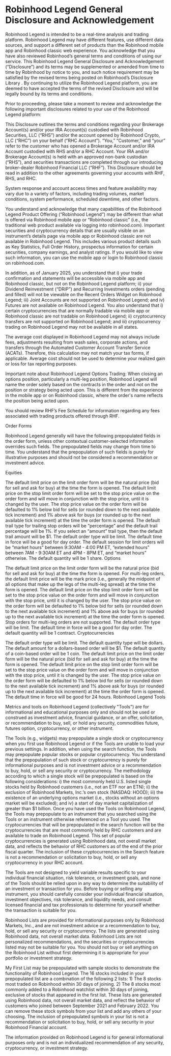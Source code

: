 # Robinhood Legend General Disclosure and Acknowledgement

Robinhood Legend is intended to be a real-time analysis and trading platform. Robinhood Legend may have different features, use different data sources, and support a different set of products than the Robinhood mobile app and Robinhood classic web experience. You acknowledge that you have also reviewed Robinhood’s general 
terms and conditions
 of using our service. This Robinhood Legend General Disclosure and Acknowledgement (“Disclosure”) and its terms may be supplemented or amended from time to time by Robinhood by notice to you, and such notice requirement may be satisfied by the revised terms being posted on Robinhood’s 
Disclosure Library
. By continuing to utilize the Robinhood Legend platform, you are deemed to have accepted the terms of the revised Disclosure and will be legally bound by its terms and conditions.

Prior to proceeding, please take a moment to review and acknowledge the following important disclosures related to your use of the Robinhood Legend platform:

This Disclosure outlines the terms and conditions regarding your Brokerage Account(s) and/or your IRA Account(s) custodied with Robinhood Securities, LLC (“RHS”) and/or the account opened by Robinhood Crypto, LLC (“RHC”) on your behalf (“RHC Account”). “You,” “Customer,” and “your” refer to the customer who has opened a Brokerage Account and/or IRA Account custodied with RHS and/or a RHC Account. Your IRA and/or Brokerage Account(s) is held with an approved non-bank custodian (“RHS”), and securities transactions are completed through our introducing broker-dealer Robinhood Financial LLC (“RHF”). This Disclosure should be read in addition to the other agreements governing your accounts with RHF, RHS, and RHC.

System response and account access times and feature availability may vary due to a variety of factors, including trading volumes, market conditions, system performance, scheduled downtime, and other factors.

You understand and acknowledge that many capabilities of the Robinhood Legend Product Offering (“Robinhood Legend”) may be different than what is offered via Robinhood mobile app or “Robinhood classic” (i.e., the traditional web product available via logging into robinhood.com). Important securities and cryptocurrency details that are usually visible on an instrument’s details page via mobile app or Robinhood classic are not available in Robinhood Legend. This includes various product details such as Key Statistics, Full Order History, prospectus information for certain securities, company earnings, and analyst ratings. If you would like to view such information, you can use the mobile app or login to Robinhood classic on robinhood.com.

In addition, as of January 2025, you understand that i) your trade confirmation and statements will be accessible via mobile app and Robinhood classic, but not on the Robinhood Legend platform; ii) your Dividend Reinvestment (“DRIP”) and Recurring Investments orders (pending and filled) will not be viewable on the Recent Orders Widget on Robinhood Legend; iii) Joint Accounts are not supported on Robinhood Legend; and iv) Futures are not available on Robinhood Legend. You also understand that i) certain cryptocurrencies that are normally tradable via mobile app or Robinhood classic are not tradable on Robinhood Legend; ii) cryptocurrency transfers are not supported on Robinhood Legend; and iii) cryptocurrency trading on Robinhood Legend may not be available in all states.

The average cost displayed in Robinhood Legend may not always include fees, adjustments resulting from wash sales, corporate actions, and transfers through the Automated Customer Account Transfer Service (ACATs). Therefore, this calculation may not match your tax forms, if applicable. Average cost should not be used to determine your realized gain or loss for tax reporting purposes.

Important note about Robinhood Legend Options Trading: When closing an options position, particularly a multi-leg position, Robinhood Legend will name the order solely based on the contracts in the order and not on the position or strategy being acted upon. This is different from the experience in the mobile app or on Robinhood classic, where the order's name reflects the position being acted upon.

You should review RHF’s Fee Schedule for information regarding any fees associated with trading products offered through RHF.

Order Forms

Robinhood Legend generally will have the following prepopulated fields in the order form, unless other contextual customer-selected information overrides such fields. The prepopulated fields may change from time to time. You understand that the prepopulation of such fields is purely for illustrative purposes and should not be considered a recommendation or investment advice.

Equities

The default limit price on the limit order form will be the natural price (bid for sell and ask for buy) at the time the form is opened.
The default limit price on the stop limit order form will be set to the stop price value on the order form and will move in conjunction with the stop price, until it is changed by the user. The stop price value on the order form will be defaulted to 1% below bid for sells (or rounded down to the next available tick increment) and 1% above ask for buys (or rounded up to the next available tick increment) at the time the order form is opened.
The default trail type for trailing stop orders will be “percentage” and the default trail percentage will be 1%. If you select an “amount” trail type, then the default trail amount will be $1.
The default order type will be limit.
The default time in force will be a good for day order.
The default session for limit orders will be “market hours” between 9:30AM - 4:00 PM ET, “extended hours” between 7AM - 9:30AM ET and 4PM - 8PM ET, and “market hours” otherwise.
The default quantity will be 1 share.
Options

The default limit price on the limit order form will be the natural price (bid for sell and ask for buy) at the time the form is opened. For multi-leg orders, the default limit price will be the mark price (i.e., generally the midpoint of all options that make up the legs of the multi-leg spread) at the time the form is opened.
The default limit price on the stop limit order form will be set to the stop price value on the order form and will move in conjunction with the stop price, until it is changed by the user. The stop price value on the order form will be defaulted to 1% below bid for sells (or rounded down to the next available tick increment) and 1% above ask for buys (or rounded up to the next available tick increment) at the time the order form is opened. Stop orders for multi-leg orders are not supported.
The default order type will be limit.
The default time in force will be a good for day order.
The default quantity will be 1 contract.
Cryptocurrencies

The default order type will be limit.
The default quantity type will be dollars.
The default amount for a dollars-based order will be $1.
The default quantity of a coin-based order will be 1 coin.
The default limit price on the limit order form will be the natural price (bid for sell and ask for buy) at the time the form is opened.
The default limit price on the stop limit order form will be set to the stop price value on the order form and will move in conjunction with the stop price, until it is changed by the user. The stop price value on the order form will be defaulted to 1% below bid for sells (or rounded down to the next available tick increment) and 1% above ask for buys (or rounded up to the next available tick increment) at the time the order form is opened.
The default time in force will be good for 24 hours.
Robinhood Legend Tools

Metrics and tools on Robinhood Legend (collectively "Tools") are for informational and educational purposes only and should not be used or construed as investment advice, financial guidance, or an offer, solicitation, or recommendation to buy, sell, or hold any security, commodities future, futures option, cryptocurrency, or other instrument.

The Tools (e.g., widgets) may prepopulate a single stock or cryptocurrency when you first use Robinhood Legend or if the Tools are unable to load your previous settings. In addition, when using the search function, the Tools may prepopulate popular stocks or popular cryptocurrency. You understand that the prepopulation of such stock or cryptocurrency is purely for informational purposes and is not investment advice or a recommendation to buy, hold, or sell any security or cryptocurrency. The methodology according to which a single stock will be prepopulated is based on the following considerations: i) the most commonly held U.S. listed single stocks held by Robinhood customers (i.e., not an ETF nor an ETN); ii) the exclusion of Robinhood Markets, Inc.’s own stock (NASDAQ: HOOD); iii) the existence of an underlying options market (i.e., stocks without an options market will be excluded); and iv) a start of day market capitalization of greater than $1 billion. Once you have used the Tools on Robinhood Legend, the Tools may prepopulate to an instrument that you searched using the Tools or an instrument otherwise referenced on a Tool you used. The cryptocurrencies that will be prepopulated in the search function will be the cryptocurrencies that are most commonly held by RHC customers and are available to trade on Robinhood Legend. This set of popular cryptocurrencies is generated using Robinhood data, not overall market data, and reflects the behavior of RHC customers as of the end of the prior fiscal quarter. The inclusion of these cryptocurrencies in the Search feature is not a recommendation or solicitation to buy, hold, or sell any cryptocurrency in your RHC account.

The Tools are not designed to yield variable results specific to your individual financial situation, risk tolerance, or investment goals, and none of the Tools should be relied upon in any way to determine the suitability of an investment or transaction for you. Before buying or selling any instrument, you should carefully consider your individual financial situation, investment objectives, risk tolerance, and liquidity needs, and consult licensed financial and tax professionals to determine for yourself whether the transaction is suitable for you.

Robinhood Lists are provided for informational purposes only by Robinhood Markets, Inc., and are not investment advice or a recommendation to buy, hold, or sell any security or cryptocurrency. The lists are generated using Robinhood data, not overall market data. Robinhood Lists are not personalized recommendations, and the securities or cryptocurrencies listed may not be suitable for you. You should not buy or sell anything on the Robinhood List without first determining it is appropriate for your portfolio or investment strategy.

My First List may be prepopulated with sample stocks to demonstrate the functionality of Robinhood Legend. The 16 stocks included in your prepopulated list are a combination of the following 2 lists: 1) The 8 stocks most traded on Robinhood within 30 days of joining. 2) The 8 stocks most commonly added to a Robinhood watchlist within 30 days of joining, exclusive of stocks that appeared in the first list. These lists are generated using Robinhood data, not overall market data, and reflect the behavior of customers who joined between September 2021 and February 2022. You can remove these stock symbols from your list and add any others of your choosing. The inclusion of prepopulated symbols in your list is not a recommendation or solicitation to buy, hold, or sell any security in your Robinhood Financial account.

The information provided on Robinhood Legend is for general informational purposes only and is not an individualized recommendation of any security, cryptocurrency, or investment strategy.

